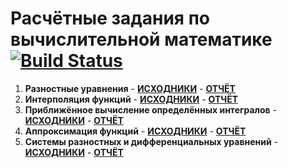 # Расчётные задания по вычислительной математике [![Build Status](https://travis-ci.org/lamtev/comp_maths_ets.svg?branch=master)](https://travis-ci.org/lamtev/comp_maths_ets)

1. __Разностные уравнения__ -  [__ИСХОДНИКИ__](https://github.com/lamtev/comp_maths_ets/tree/master/et1)  - [__ОТЧЁТ__](https://github.com/lamtev/comp_maths_ets/releases/download/v5.3/et1.pdf)
2. __Интерполяция функций__ - [__ИСХОДНИКИ__](https://github.com/lamtev/comp_maths_ets/tree/master/et2)  -  [__ОТЧЁТ__](https://github.com/lamtev/comp_maths_ets/releases/download/v5.3/et2.pdf)
3. __Приближённое вычисление определённых интегралов__ - [__ИСХОДНИКИ__](https://github.com/lamtev/comp_maths_ets/tree/master/et3)  -  [__ОТЧЁТ__](https://github.com/lamtev/comp_maths_ets/releases/download/v5.3/et3.pdf)
4. __Аппроксимация функций__ -  [__ИСХОДНИКИ__](https://github.com/lamtev/comp_maths_ets/tree/master/et4)  -  [__ОТЧЁТ__](https://github.com/lamtev/comp_maths_ets/releases/download/v5.3/et4.pdf)
5. __Системы разностных и дифференциальных уравнений__ - [__ИСХОДНИКИ__](https://github.com/lamtev/comp_maths_ets/tree/master/et5)  -  [__ОТЧЁТ__](https://github.com/lamtev/comp_maths_ets/releases/download/v5.3/et5.pdf)
